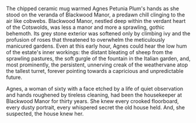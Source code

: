 The chipped ceramic mug warmed Agnes Petunia Plum's hands as she stood on the veranda of Blackwood Manor, a predawn chill clinging to the air like cobwebs. Blackwood Manor, nestled deep within the verdant heart of the Cotswolds, was less a manor and more a sprawling, gothic behemoth. Its grey stone exterior was softened only by climbing ivy and the profusion of roses that threatened to overwhelm the meticulously manicured gardens. Even at this early hour, Agnes could hear the low hum of the estate's inner workings: the distant bleating of sheep from the sprawling pastures, the soft gurgle of the fountain in the Italian garden, and, most prominently, the persistent, unnerving creak of the weathervane atop the tallest turret, forever pointing towards a capricious and unpredictable future.

Agnes, a woman of sixty with a face etched by a life of quiet observation and hands roughened by tireless cleaning, had been the housekeeper at Blackwood Manor for thirty years. She knew every crooked floorboard, every dusty portrait, every whispered secret the old house held. And, she suspected, the house knew her.
